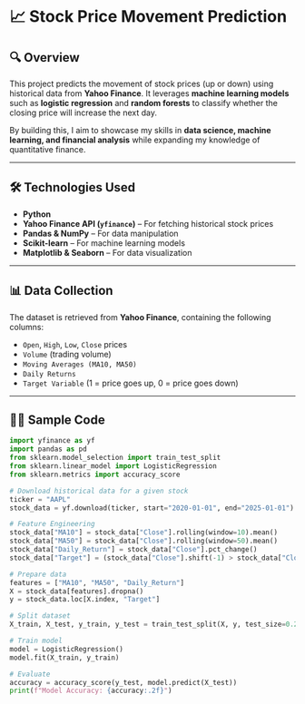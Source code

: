 # 📈 Stock Price Movement Prediction

## 🔍 Overview
This project predicts the movement of stock prices (up or down) using historical data from **Yahoo Finance**. It leverages **machine learning models** such as **logistic regression** and **random forests** to classify whether the closing price will increase the next day.  

By building this, I aim to showcase my skills in **data science, machine learning, and financial analysis** while expanding my knowledge of quantitative finance.  

---

## 🛠 Technologies Used
- **Python**  
- **Yahoo Finance API (`yfinance`)** – For fetching historical stock prices  
- **Pandas & NumPy** – For data manipulation  
- **Scikit-learn** – For machine learning models  
- **Matplotlib & Seaborn** – For data visualization  

---

## 📊 Data Collection
The dataset is retrieved from **Yahoo Finance**, containing the following columns:  

- `Open`, `High`, `Low`, `Close` prices  
- `Volume` (trading volume)  
- `Moving Averages (MA10, MA50)`  
- `Daily Returns`  
- `Target Variable` (1 = price goes up, 0 = price goes down)  

---

## 🧑‍💻 Sample Code
```python
import yfinance as yf
import pandas as pd
from sklearn.model_selection import train_test_split
from sklearn.linear_model import LogisticRegression
from sklearn.metrics import accuracy_score

# Download historical data for a given stock
ticker = "AAPL"
stock_data = yf.download(ticker, start="2020-01-01", end="2025-01-01")

# Feature Engineering
stock_data["MA10"] = stock_data["Close"].rolling(window=10).mean()
stock_data["MA50"] = stock_data["Close"].rolling(window=50).mean()
stock_data["Daily_Return"] = stock_data["Close"].pct_change()
stock_data["Target"] = (stock_data["Close"].shift(-1) > stock_data["Close"]).astype(int)

# Prepare data
features = ["MA10", "MA50", "Daily_Return"]
X = stock_data[features].dropna()
y = stock_data.loc[X.index, "Target"]

# Split dataset
X_train, X_test, y_train, y_test = train_test_split(X, y, test_size=0.2, random_state=42)

# Train model
model = LogisticRegression()
model.fit(X_train, y_train)

# Evaluate
accuracy = accuracy_score(y_test, model.predict(X_test))
print(f"Model Accuracy: {accuracy:.2f}")
